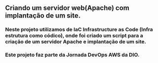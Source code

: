 ## Criando um servidor web(Apache) com implantação de um site.

### Neste projeto utilizamos de IaC Infrastructure as Code (Infra estrutura como códico), onde foi criado um script para a criação de um servidor Apache e implantação de um site.
### Este projeto faz parte da Jornada DevOps AWS da DIO.
